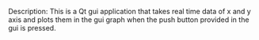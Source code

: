 Description: This is a Qt gui application that takes real time data of x and y axis and plots them in the gui graph when the push button provided in the gui is pressed.
